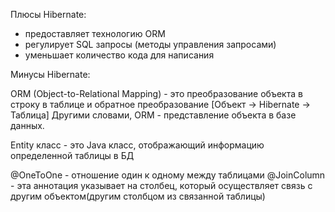Плюсы Hibernate:
- предоставляет технологию ORM
- регулирует SQL запросы (методы управления запросами)
- уменьшает количество кода для написания

Минусы Hibernate:



ORM (Object-to-Relational Mapping) - это преобразование объекта в строку в таблице и обратное преобразование [Объект -> Hibernate -> Таблица]
Другими словами, ORM - представление объекта в базе данных.

Entity класс - это Java класс, отображающий информацию определенной таблицы в БД

@OneToOne - отношение один к одному между таблицами
@JoinColumn - эта аннотация указывает на столбец, который осуществляет связь с другим объектом(другим столбцом из связанной таблицы)

